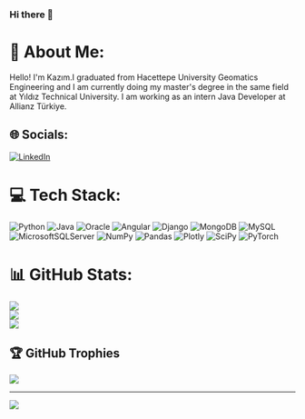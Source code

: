 ### Hi there 👋
# 💫 About Me:
Hello! I'm Kazım.I graduated from Hacettepe University Geomatics Engineering and I am currently doing my master's degree in the same field at Yıldız Technical University. 
I am working as an intern Java Developer at Allianz Türkiye.


## 🌐 Socials:
[![LinkedIn](https://img.shields.io/badge/LinkedIn-%230077B5.svg?logo=linkedin&logoColor=white)](https://linkedin.com/in/https://www.linkedin.com/in/kazım-ahmet-uzun-922b2017a/) 

# 💻 Tech Stack:
![Python](https://img.shields.io/badge/python-3670A0?style=for-the-badge&logo=python&logoColor=ffdd54) ![Java](https://img.shields.io/badge/java-%23ED8B00.svg?style=for-the-badge&logo=java&logoColor=white)  ![Oracle](https://img.shields.io/badge/Oracle-F80000?style=for-the-badge&logo=oracle&logoColor=white)  ![Angular](https://img.shields.io/badge/angular-%23DD0031.svg?style=for-the-badge&logo=angular&logoColor=white)  ![Django](https://img.shields.io/badge/django-%23092E20.svg?style=for-the-badge&logo=django&logoColor=white)  ![MongoDB](https://img.shields.io/badge/MongoDB-%234ea94b.svg?style=for-the-badge&logo=mongodb&logoColor=white) ![MySQL](https://img.shields.io/badge/mysql-%2300f.svg?style=for-the-badge&logo=mysql&logoColor=white) ![MicrosoftSQLServer](https://img.shields.io/badge/Microsoft%20SQL%20Sever-CC2927?style=for-the-badge&logo=microsoft%20sql%20server&logoColor=white)       ![NumPy](https://img.shields.io/badge/numpy-%23013243.svg?style=for-the-badge&logo=numpy&logoColor=white) ![Pandas](https://img.shields.io/badge/pandas-%23150458.svg?style=for-the-badge&logo=pandas&logoColor=white) ![Plotly](https://img.shields.io/badge/Plotly-%233F4F75.svg?style=for-the-badge&logo=plotly&logoColor=white) ![SciPy](https://img.shields.io/badge/SciPy-%230C55A5.svg?style=for-the-badge&logo=scipy&logoColor=%white) ![PyTorch](https://img.shields.io/badge/PyTorch-%23EE4C2C.svg?style=for-the-badge&logo=PyTorch&logoColor=white) 
# 📊 GitHub Stats:
![](https://github-readme-stats.vercel.app/api?username=KazimAhmetUzun&theme=dark&hide_border=false&include_all_commits=false&count_private=false)<br/>
![](https://github-readme-streak-stats.herokuapp.com/?user=KazimAhmetUzun&theme=dark&hide_border=false)<br/>
![](https://github-readme-stats.vercel.app/api/top-langs/?username=KazimAhmetUzun&theme=dark&hide_border=false&include_all_commits=false&count_private=false&layout=compact)

## 🏆 GitHub Trophies
![](https://github-profile-trophy.vercel.app/?username=KazimAhmetUzun&theme=radical&no-frame=false&no-bg=true&margin-w=4)

---
[![](https://visitcount.itsvg.in/api?id=KazimAhmetUzun&icon=0&color=0)](https://visitcount.itsvg.in)

<!-- Proudly created with GPRM ( https://gprm.itsvg.in ) -->

